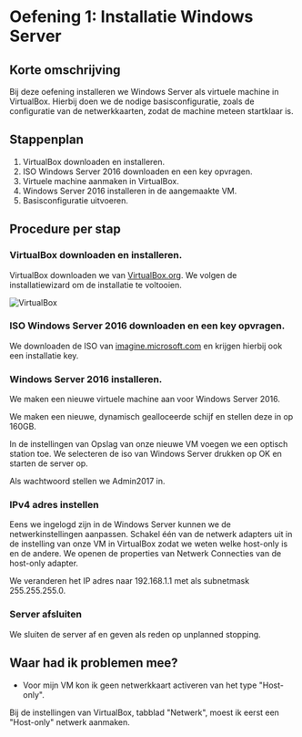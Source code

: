 # Oefening 1: Installatie Windows Server

## Korte omschrijving

Bij deze oefening installeren we Windows Server als virtuele machine in VirtualBox. Hierbij doen we de nodige basisconfiguratie, zoals de configuratie van de netwerkkaarten, zodat de machine meteen startklaar is.


## Stappenplan

1. VirtualBox downloaden en installeren.
2. ISO Windows Server 2016 downloaden en een key opvragen.
3. Virtuele machine aanmaken in VirtualBox.
4. Windows Server 2016 installeren in de aangemaakte VM.
5. Basisconfiguratie uitvoeren.

## Procedure per stap

### VirtualBox downloaden en installeren.

VirtualBox downloaden we van [VirtualBox.org](https://www.virtualbox.org/). We volgen de installatiewizard om de installatie te voltooien.

![VirtualBox](images/virtualbox.png)

### ISO Windows Server 2016 downloaden en een key opvragen.

We downloaden de ISO van [imagine.microsoft.com](https://imagine.microsoft.com/) en krijgen hierbij ook een installatie key.

### Windows Server 2016 installeren.

We maken een nieuwe virtuele machine aan voor Windows Server 2016.

We maken een nieuwe, dynamisch gealloceerde schijf en stellen deze in op 160GB.

In de instellingen van Opslag van onze nieuwe VM voegen we een optisch station toe. We selecteren de iso van Windows Server drukken op OK en starten de server op. 

Als wachtwoord stellen we Admin2017 in. 

### IPv4 adres instellen

Eens we ingelogd zijn in de Windows Server kunnen we de netwerkinstellingen aanpassen. Schakel één van de netwerk adapters uit in de instelling van onze VM in VirtualBox zodat we weten welke host-only is en de andere. We openen de properties van Netwerk Connecties van de host-only adapter. 

We veranderen het IP adres naar 192.168.1.1 met als subnetmask 255.255.255.0.

### Server afsluiten

We sluiten de server af en geven als reden op unplanned stopping. 

## Waar had ik problemen mee?

* Voor mijn VM kon ik geen netwerkkaart activeren van het type "Host-only".

Bij de instellingen van VirtualBox, tabblad "Netwerk", moest ik eerst een "Host-only" netwerk aanmaken.